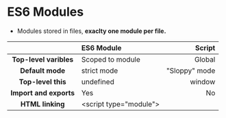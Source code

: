 # ES6 Modules

- Modules stored in files, **exaclty one module per file.**

|                        | ES6 Module              |        Script |
| :--------------------: | :---------------------- | ------------: |
| **Top-level varibles** | Scoped to module        |        Global |
|    **Default mode**    | strict mode             | "Sloppy" mode |
|   **Top-level this**   | undefined               |        window |
| **Import and exports** | Yes                     |            No |
|    **HTML linking**    | \<script type="module"> |      <script> |
|  **File downloading**  | Async                   |          Sync |


## How ES6 modules are imported

- Modules are **imported synchoronusly**
- Possible thanks to top-level ("static") imports, which 
make **imports known before execution**
- This makes **bundling** and **dead code elimination** possible 